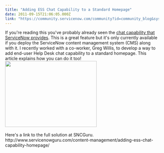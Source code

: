 ```yaml
---
title: "Adding ESS Chat Capability to a Standard Homepage"
date: 2011-09-15T21:06:05.000Z
link: "https://community.servicenow.com/community?id=community_blog&sys_id=4faca625dbd0dbc01dcaf3231f96199d"
---
```

<p>If you're reading this you've probably already seen the <a title="ki.service-now.com/index.php?title=Using_Help_Desk_Chat" href="http://wiki.service-now.com/index.php?title=Using_Help_Desk_Chat" target="_blank">chat capability that ServiceNow provides</a>. This is a great feature but it's only currently available if you deploy the ServiceNow content management system (CMS) along with it. I recently worked with a co-worker, Greg Willis, to develop a way to add end-user Help Desk chat capability to a standard homepage. This article explains how you can do it too!<br /><img src="http://www.servicenowguru.com/wp-content/uploads/2011/09/CustomChatWidget-300x216.jpg" alt="" title="CustomChatWidget" width="300" height="216" class="aligncenter size-medium wp-image-4025" /><br /><br />Here's a link to the full solution at SNCGuru.<br />http://www.servicenowguru.com/content-management/adding-ess-chat-capability-homepage/</p>